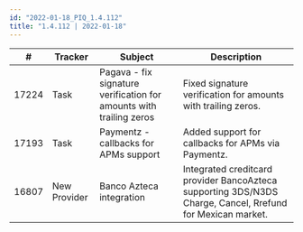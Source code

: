 ```yaml
--- 
id: "2022-01-18_PIQ_1.4.112"
title: "1.4.112 | 2022-01-18"
--- 
```


| #     | Tracker     | Subject   | Description    |
|-------|-------------|-----------|----------------|
| 17224 | Task | Pagava - fix signature verification for amounts with trailing zeros | Fixed signature verification for amounts with trailing zeros. | 
| 17193 | Task | Paymentz - callbacks for APMs support | Added support for callbacks for APMs via Paymentz. | 
| 16807 | New Provider | Banco Azteca integration | Integrated creditcard provider BancoAzteca supporting 3DS/N3DS Charge, Cancel, Rrefund for Mexican market. | 